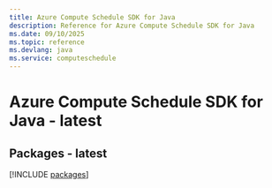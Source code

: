 ```yaml
---
title: Azure Compute Schedule SDK for Java
description: Reference for Azure Compute Schedule SDK for Java
ms.date: 09/10/2025
ms.topic: reference
ms.devlang: java
ms.service: computeschedule
---
```

# Azure Compute Schedule SDK for Java - latest
## Packages - latest
[!INCLUDE [packages](compute-schedule-index.md)]
